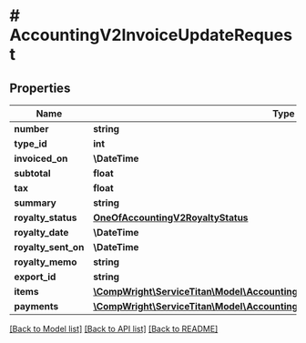 # # AccountingV2InvoiceUpdateRequest

## Properties

Name | Type | Description | Notes
------------ | ------------- | ------------- | -------------
**number** | **string** |  | [optional]
**type_id** | **int** |  | [optional]
**invoiced_on** | **\DateTime** |  | [optional]
**subtotal** | **float** |  | [optional]
**tax** | **float** |  | [optional]
**summary** | **string** |  | [optional]
**royalty_status** | [**OneOfAccountingV2RoyaltyStatus**](OneOfAccountingV2RoyaltyStatus.md) |  | [optional]
**royalty_date** | **\DateTime** |  | [optional]
**royalty_sent_on** | **\DateTime** |  | [optional]
**royalty_memo** | **string** |  | [optional]
**export_id** | **string** |  | [optional]
**items** | [**\CompWright\ServiceTitan\Model\AccountingV2InvoiceItemUpdateRequest[]**](AccountingV2InvoiceItemUpdateRequest.md) |  | [optional]
**payments** | [**\CompWright\ServiceTitan\Model\AccountingV2PaymentSettlementUpdateRequest[]**](AccountingV2PaymentSettlementUpdateRequest.md) |  | [optional]

[[Back to Model list]](../../README.md#models) [[Back to API list]](../../README.md#endpoints) [[Back to README]](../../README.md)
